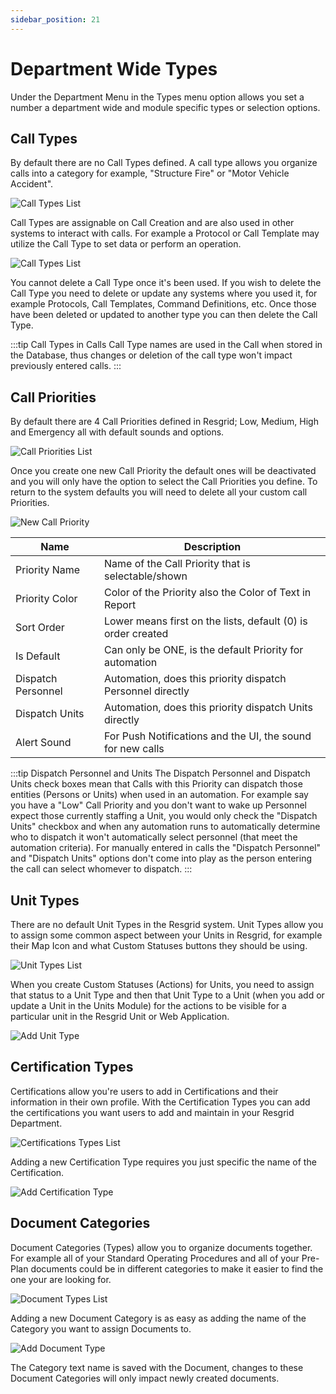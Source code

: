 ```yaml
---
sidebar_position: 21
---
```


# Department Wide Types

Under the Department Menu in the Types menu option allows you set a number a department wide and module specific types or selection options. 

## Call Types

By default there are no Call Types defined. A call type allows you organize calls into a category for example, "Structure Fire" or "Motor Vehicle Accident".

![Call Types List](/img/apps/configuration/types/CallTypes.png)

Call Types are assignable on Call Creation and are also used in other systems to interact with calls. For example a Protocol or Call Template may utilize the Call Type to set data or perform an operation. 

![Call Types List](/img/apps/configuration/types/NewCallType.png)

You cannot delete a Call Type once it's been used. If you wish to delete the Call Type you need to delete or update any systems where you used it, for example Protocols, Call Templates, Command Definitions, etc. Once those have been deleted or updated to another type you can then delete the Call Type. 

:::tip Call Types in Calls
Call Type names are used in the Call when stored in the Database, thus changes or deletion of the call type won't impact previously entered calls.
:::

## Call Priorities

By default there are 4 Call Priorities defined in Resgrid; Low, Medium, High and Emergency all with default sounds and options.

![Call Priorities List](/img/apps/configuration/types/CallPriorities.png)

Once you create one new Call Priority the default ones will be deactivated and you will only have the option to select the Call Priorities you define. To return to the system defaults you will need to delete all your custom call Priorities. 

![New Call Priority](/img/apps/configuration/types/NewCallPriority.png)

| Name                 | Description                                                  |
| -------------------- | ------------------------------------------------------------ |
| Priority Name        | Name of the Call Priority that is selectable/shown           |
| Priority Color       | Color of the Priority also the Color of Text in Report       |
| Sort Order           | Lower means first on the lists, default (0) is order created |
| Is Default           | Can only be ONE, is the default Priority for automation      |
| Dispatch Personnel   | Automation, does this priority dispatch Personnel directly   |
| Dispatch Units       | Automation, does this priority dispatch Units directly       |
| Alert Sound          | For Push Notifications and the UI, the sound for new calls   |

:::tip Dispatch Personnel and Units
The Dispatch Personnel and Dispatch Units check boxes mean that Calls with this Priority can dispatch those entities (Persons or Units) when used in an automation. For example say you have a "Low" Call Priority and you don't want to wake up Personnel expect those currently staffing a Unit, you would only check the "Dispatch Units" checkbox and when any automation runs to automatically determine who to dispatch it won't automatically select personnel (that meet the automation criteria). For
manually entered in calls the "Dispatch Personnel" and "Dispatch Units" options don't come into play as the person entering the call can select whomever to dispatch.
:::

## Unit Types

There are no default Unit Types in the Resgrid system. Unit Types allow you to assign some common aspect between your Units in Resgrid, for example their Map Icon and what Custom Statuses buttons they should be using.

![Unit Types List](/img/apps/configuration/types/UnitTypes.png)

When you create Custom Statuses (Actions) for Units, you need to assign that status to a Unit Type and then that Unit Type to a Unit (when you add or update a Unit in the Units Module) for the actions to be visible for a particular unit in the Resgrid Unit or Web Application.

![Add Unit Type](/img/apps/configuration/types/NewUnitType.png)

## Certification Types

Certifications allow you're users to add in Certifications and their information in their own profile. With the Certification Types you can add the certifications you want users to add and maintain in your Resgrid Department.

![Certifications Types List](/img/apps/configuration/types/CertificationTypes.png)

Adding a new Certification Type requires you just specific the name of the Certification.

![Add Certification Type](/img/apps/configuration/types/NewCertificationType.png)

## Document Categories

Document Categories (Types) allow you to organize documents together. For example all of your Standard Operating Procedures and all of your Pre-Plan documents could be in different categories to make it easier to find the one your are looking for.

![Document Types List](/img/apps/configuration/types/DocumentCategories.png)

Adding a new Document Category is as easy as adding the name of the Category you want to assign Documents to.

![Add Document Type](/img/apps/configuration/types/NewDocumentCategory.png)

The Category text name is saved with the Document, changes to these Document Categories will only impact newly created documents.